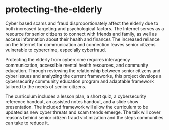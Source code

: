 # protecting-the-elderly
Cyber based scams and fraud disproportionately affect the elderly due to both increased targeting and psychological factors. The Internet serves as a resource for senior citizens to connect with friends and family, as well as access information about their health and finances The increased reliance on the Internet for communication and connection leaves senior citizens vulnerable to cybercrime, especially cyberfraud. 

Protecting the elderly from cybercrime requires interagency communication, accessible mental health resources, and community education. Through reviewing the relationship between senior citizens and cyber issues and analyzing the current frameworks, this project develops a cybersecurity community education program and adaptable framework tailored to the needs of senior citizens. 

The curriculum includes a lesson plan, a short quiz, a cybersecurity reference handout, an assisted notes handout, and a slide show presentation. The included framework will allow the curriculum to be updated as new cyber threats and scam trends emerge. The talk will cover reasons behind senior citizen fraud victimization and the steps communities can take to reduce it.
